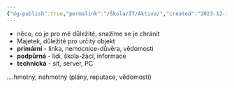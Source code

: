 ```yaml
---
{"dg-publish":true,"permalink":"/Škola/IT/Aktiva/","created":"2023-12-18T11:40:49.921+01:00","updated":"2024-03-14T18:22:08.323+01:00"}
---
```


- něco, co je pro mě důležité, snažíme se je chránit
- Majetek, důležité pro určitý objekt
- **primární** - linka, nemocnice-důvěra, vědomosti
- **podpůrná** - lidi, škola-žáci, informace
- **technická** - síť, server, PC

….hmotný, nehmotný (plány, reputace, vědomosti)